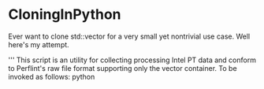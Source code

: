# CloningInPython
Ever want to clone std::vector for a very small yet nontrivial use case. Well here's my attempt.

''' This script is an utility for collecting processing Intel PT data and conform to Perflint's raw file format supporting only the vector container.
To be invoked as follows: python <script> <source_code> <container_directory>
Script assumes the standard C++ library location is: /usr/include/c++/5/bits
Generates a directory to keep all the files: tcc/
Overwrites existing a.out
For containers invokes such as vector<vector<int>>, an illogical result will occur namely vector0<vector1<int>>
Han Liao
kirito@vt.edu
Andrew Cooper
squad3@vt.edu
Kyle Dyess
kdyess97@vt.edu
version=1.0'''
